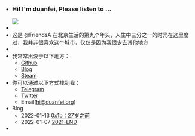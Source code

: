 - ### Hi! I'm duanfei, Please listen to ...
  <a href="https://github.com/shaonianche/spotify-badge">
     <img src="https://spotify-badge-ten.vercel.app/api/now-playing" >
  </a>
-
- 这是 @FriendsA 在北京生活的第九个年头，人生中三分之一的时光在这里度过，我并非很喜欢这个城市，仅仅是因为我很少去其他地方
-
- 我常常出没于以下地方：
	- [Github](https://github.com/shaonianche)
	- [Blog](https://blog.duanfei.org/blog/)
	- [Steam](https://steamcommunity.com/id/duanf/)
- 你可以通过以下方式找到我：
	- [Telegram](https://t.me/Alone_cmj)
	- [Twitter](https://twitter.com/Bonjour_Ar)
	- Email(hi@duanfei.org)
- Blog
	- 2022-01-13  [0x1b：27岁之前](https://blog.duanfei.org/blog/2022/01/0x1b)
	- 2022-01-07  [2021-END](https://blog.duanfei.org/blog/2022/01/2021-end)
-